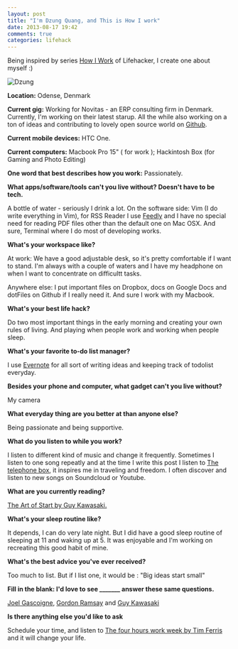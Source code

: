 ```yaml
---
layout: post
title: "I'm Dzung Quang, and This is How I work"
date: 2013-08-17 19:42
comments: true
categories: lifehack
---
```


Being inspired by series <a href="http://lifehacker.com/tag/how-i-work" target="_blank">How I Work</a> of Lifehacker, I create one about myself :)

<img src="http://i.imgur.com/JXzbUup.jpg" alt="Dzung" />

**Location:** Odense, Denmark

**Current gig:** Working for Novitas - an ERP consulting firm in Denmark. Currently, I'm working on their latest starup. All the while also working on a ton of ideas and contributing to lovely open source world on <a href="https://github.com/rhacker" target="_blank">Github</a>.

**Current mobile devices:** HTC One.

**Current computers:** Macbook Pro 15" ( for work ); Hackintosh Box (for Gaming and Photo Editing)

**One word that best describes how you work:** Passionately.

**What apps/software/tools can't you live without? Doesn't have to be tech.**

A bottle of water - seriously I drink a lot. On the software side: Vim (I do write everything in Vim), for RSS Reader I use <a href="http://www.feedly.com/" target="_blank">Feedly</a> and I have no special need for reading PDF files other than the default one on Mac OSX. And sure, Terminal where I do most of developing works.

**What's your workspace like?**

At work: We have a good adjustable desk, so it's pretty comfortable if I want to stand. I'm always with a couple of waters and I have my headphone on when I want to concentrate on difficultt tasks.

Anywhere else: I put important files on Dropbox, docs on Google Docs and dotFiles on Github if I really need it. And sure I work with my Macbook.

**What's your best life hack?**

Do two most important things in the early morning and creating your own rules of living. And playing when people work and working when people sleep.

**What's your favorite to-do list manager?**

I use <a href="https://evernote.com/" target="_blank">Evernote</a> for all sort of writing ideas and keeping track of todolist everyday.

**Besides your phone and computer, what gadget can't you live without?**

My camera

**What everyday thing are you better at than anyone else?**

Being passionate and being supportive.

**What do you listen to while you work?**

I listen to different kind of music and change it frequently. Sometimes I listen to one song repeatly and at the time I write this post I listen to [The telephone box](http://www.youtube.com/watch?v=i5uZfBziT4w), it inspires me in traveling and freedom. I often discover and listen to new songs on Soundcloud or Youtube.

**What are you currently reading?**

<a href="http://www.amazon.com/exec/obidos/ASIN/1591840562/guykawasakico-20/002-9226153-0475221" target="_blank">The Art of Start by Guy Kawasaki.</a>

**What's your sleep routine like?**

It depends, I can do very late night. But I did have a good sleep routine of sleeping at 11 and waking up at 5. It was enjoyable and I'm working on recreating this good habit of mine.


**What's the best advice you've ever received?**

Too much to list. But if I list one, it would be : "Big ideas start small"

**Fill in the blank: I'd love to see _______ answer these same questions.**

<a href="https://twitter.com/joelgascoigne" target="_blank">Joel Gascoigne</a>, <a href="https://twitter.com/GordonRamsay">Gordon Ramsay</a> and <a href="https://twitter.com/GuyKawasaki">Guy Kawasaki</a>

**Is there anything else you'd like to ask**

Schedule your time, and listen to <a href="http://www.youtube.com/watch?v=E8XCO9vQtk0" target="_blank">The four hours work week by Tim Ferris</a> and it will change your life.
